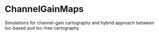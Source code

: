 # ChannelGainMaps
Simulations for channel-gain cartography and hybrid approach between loc-based and loc-free cartography
